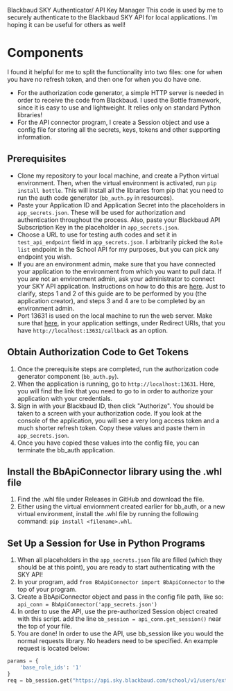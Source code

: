  Blackbaud SKY Authenticator/ API Key Manager
This code is used by me to securely authenticate to the Blackbaud SKY API for local applications. I'm hoping it can be useful for others as well!

# Components
I found it helpful for me to split the functionality into two files: one for when you have no refresh token, and then one for when you do have one.
- For the authorization code generator, a simple HTTP server is needed in order to receive the code from Blackbaud. I used the Bottle framework, since it is easy to use and lightweight. It relies only on standard Python libraries!
- For the API connector program, I create a Session object and use a config file for storing all the secrets, keys, tokens and other supporting information.

## Prerequisites
- Clone my repository to your local machine, and create a Python virtual environment. Then, when the virtual environment is activated, run `pip install bottle`. This will install all the libraries from pip that you need to run the auth code generator (`bb_auth.py` in resources).
- Paste your Application ID and Application Secret into the placeholders in `app_secrets.json`. These will be used for authorization and authentication throughout the process. Also, paste your Blackbaud API Subscription Key in the placeholder in `app_secrets.json`.
- Choose a URL to use for testing auth codes and set it in `test_api_endpoint` field in `app_secrets.json`. I arbitrarily picked the `Role list` endpoint in the School API for my purposes, but you can pick any endpoint you wish.
- If you are an environment admin, make sure that you have connected your application to the environment from which you want to pull data. If you are not an environment admin, ask your administrator to connect your SKY API application. Instructions on how to do this are [here](https://developer.blackbaud.com/skyapi/docs/createapp). Just to clarify, steps 1 and 2 of this guide are to be performed by you (the application creator), and steps 3 and 4 are to be completed by an environment admin.
- Port 13631 is used on the local machine to run the web server. Make sure that [here](https://developer.blackbaud.com/apps/), in your application settings, under Redirect URIs, that you have `http://localhost:13631/callback` as an option.

## Obtain Authorization Code to Get Tokens
1. Once the prerequisite steps are completed, run the authorization code generator component (`bb_auth.py`).
2. When the application is running, go to `http://localhost:13631`. Here, you will find the link that you need to go to in order to authorize your application with your credentials.
3. Sign in with your Blackbaud ID, then click "Authorize". You should be taken to a screen with your authorization code. If you look at the console of the application, you will see a very long access token and a much shorter refresh token. Copy these values and paste them in `app_secrets.json`.
4. Once you have copied these values into the config file, you can terminate the bb_auth application.


## Install the BbApiConnector library using the .whl file
1. Find the .whl file under Releases in GitHub and download the file.
2. Either using the virtual enviornment created earlier for bb_auth, or a new virtual environment, install the .whl file by running the following command: `pip install <filename>.whl`.

## Set Up a Session for Use in Python Programs
1. When all placeholders in the `app_secrets.json` file are filled (which they should be at this point), you are ready to start authenticating with the SKY API!
2. In your program, add `from BbApiConnector import BbApiConnector` to the top of your program.
3. Create a BbApiConnector object and pass in the config file path, like so: `api_conn = BbApiConnector('app_secrets.json')`
4. In order to use the API, use the pre-authorized Session object created with this script. add the line `bb_session = api_conn.get_session()` near the top of your file.
5. You are done! In order to use the API, use bb_session like you would the normal requests library. No headers need to be specified. An example request is located below:
```python
params = {
    'base_role_ids': '1'
}
req = bb_session.get("https://api.sky.blackbaud.com/school/v1/users/extended", params=params)
```
